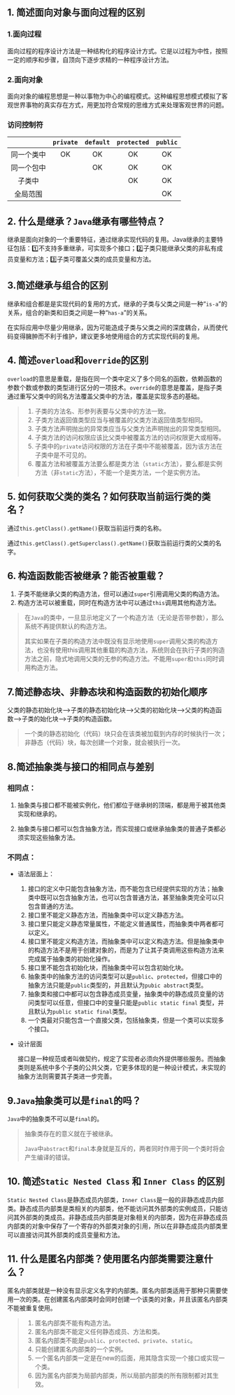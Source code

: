## 1. 简述面向对象与面向过程的区别

### 1.面向过程

面向过程的程序设计方法是一种结构化的程序设计方式。它是以过程为中性，按照一定的顺序和步骤，自顶向下逐步求精的一种程序设计方法。

### 2.面向对象

面向对象的编程思想是一种以事物为中心的编程模式。这种编程思想模式模拟了客观世界事物的真实存在方式，用更加符合常规的思维方式来处理客观世界的问题。



### 访问控制符

|            | `private` | `default` | `protected` | `public` |
| :--------: | :-------: | :-------: | :---------: | :------: |
| 同一个类中 |    OK     |    OK     |     OK      |    OK    |
| 同一个包中 |           |    OK     |     OK      |    OK    |
|   子类中   |           |           |     OK      |    OK    |
|  全局范围  |           |           |             |    OK    |



## 2. 什么是继承？`Java`继承有哪些特点？

继承是面向对象的一个重要特征，通过继承实现代码的复用。Java继承的主要特征包括：:one:不支持多重继承，可实现多个接口；:two:子类只能继承父类的非私有成员变量和方法；:three:子类可覆盖父类的成员变量和方法。



## 3.简述继承与组合的区别

继承和组合都是是实现代码的复用的方式，继承的子类与父类之间是一种“`is-a`”的关系，组合的新类和旧类之间是一种“`has-a`”的关系。

在实际应用中尽量少用继承，因为可能造成子类与父类之间的深度耦合，从而使代码变得臃肿而不利于维护，建议更多地使用组合的方式实现代码的复用。



## 4. 简述`overload`和`override`的区别

`overload`的意思是重载，是指在同一个类中定义了多个同名的函数，依赖函数的参数个数或参数的类型进行区分的一项技术。`override`的意思是覆盖，是指子类通过重写父类中的同名方法覆盖父类中的方法，覆盖是实现多态的基础。

>1. 子类的方法名、形参列表要与父类中的方法一致。
>2. 子类方法返回值类型应当与被覆盖的父类方法返回值类型相同。
>3. 子类方法声明抛出的异常类应当与父类方法声明抛出的异常类型相同。
>4. 子类方法的访问权限应该比父类中被覆盖方法的访问权限更大或相等。
>5. 子类中的`private`访问权限的方法在子类中不能被覆盖，因为该方法在子类中是不可见的。
>6. 覆盖方法和被覆盖方法要么都是类方法（`static`方法），要么都是实例方法（非`static`方法），不能一个是类方法，一个是实例方法。



## 5. 如何获取父类的类名？如何获取当前运行类的类名？

通过`this.getClass().getName()`获取当前运行类的名称。

通过`this.getClass().getSuperclass().getName()`获取当前运行类的父类的名字。



## 6. 构造函数能否被继承？能否被重载？

1. 子类不能继承父类的构造方法，但可以通过`super`引用调用父类的构造方法。
2. 构造方法可以被重载，同时在构造方法中可以通过`this`调用其他构造方法。

> 在`Java`的类中，一旦显示地定义了一个构造方法（无论是否带参数），那么系统不再提供默认的构造方法。
>
> 其实如果在子类的构造方法中既没有显示地使用`super`调用父类的构造方法，也没有使用this调用其他重载的构造方法，系统则会在执行子类的狗造方法之前，隐式地调用父类的无参的构造方法。不能用`super`和`this`同时调用构造方法。



## 7.简述静态块、非静态块和构造函数的初始化顺序

父类的静态初始化块-->子类的静态初始化块-->父类的初始化块-->父类的构造函数-->子类的始化块-->子类的构造函数。

> 一个类的静态初始化（代码）块只会在该类被加载到内存的时候执行一次；非静态（代码）块，每次创建一个对象，就会被执行一次。



## 8.简述抽象类与接口的相同点与差别

### 相同点：

1. 抽象类与接口都不能被实例化，他们都位于继承树的顶端，都是用于被其他类实现和继承的。

2. 抽象类与接口都可以包含抽象方法，而实现接口或继承抽象类的普通子类都必须实现这些抽象方法。

###  不同点：

+ 语法层面上：

  1. 接口的定义中只能包含抽象方法，而不能包含已经提供实现的方法；抽象类中既可以包含抽象方法，也可以包含普通方法，甚至抽象类完全可以只包含普通的方法。
  2. 接口里不能定义静态方法，而抽象类中可以定义静态方法。
  3. 接口里只能定义静态常量属性，不能定义普通属性，而抽象类中两者都可以定义。
  4. 接口里不能定义构造方法，而抽象类中可以定义构造方法。但是抽象类中的构造方法不是用于创建对象的，而是为了让其子类调用这些构造方法来完成属于抽象类的初始化操作。
  5. 接口里不能包含初始化块，而抽象类中可以包含初始化块。
  6. 抽象类中的抽象方法的访问类型可以是`public`、`protected`，但接口中的抽象方法只能是`public`类型的，并且默认为`pubic abstract`类型。
  7. 抽象类和接口中都可以包含静态成员变量，抽象类中的静态成员变量的访问类型可以任意，但接口中的变量只能是`public static final` 类型，并且默认为`public static final`类型。
  8. 一个类最对只能包含一个直接父类，包括抽象类，但是一个类可以实现多个接口。
  
+ 设计层面

   接口是一种规范或者叫做契约，规定了实现者必须向外提供哪些服务。而抽象类则是系统中多个子类的公共父类，它更多体现的是一种设计模式，未实现的抽象方法则需要其子类进一步完善。



## 9.`Java`抽象类可以是`final`的吗？

`Java`中的抽象类不可以是`final`的。

> 抽象类存在的意义就在于被继承。
>
> `Java`中`abstract`和`final`本身就是互斥的，两者同时作用于同一个类时将会产生编译的错误。



## 10. 简述`Static Nested Class` 和 `Inner Class` 的区别

`Static Nested Class`是静态成员内部类，`Inner Class`是一般的非静态成员内部类。静态成员内部类是类相关的内部类，他不能访问其外部类的实例成员，只能访问其外部类的类成员。非静态成员内部类是对象相关的内部类，因为在非静态成员内部类的对象中保存了一个寄存的外部类对象的引用，所以在非静态成员内部类里可以直接访问其外部类的成员变量和方法。

## 11. 什么是匿名内部类？使用匿名内部类需要注意什么？

匿名内部类就是一种没有显示定义名字的内部类。匿名内部类适用于那种只需要使用一次的类。在创建匿名内部类时会同时创建一个该类的对象，并且该匿名内部类不能被重复使用。

> 1. 匿名内部类不能有构造方法。
> 2. 匿名内部类不能定义任何静态成员、方法和类。
> 3. 匿名内部类不能是`public`、`protected`、`private`、`static`。
> 4. 只能创建匿名内部类的一个实例。
> 5. 一个匿名内部类一定是在new的后面，用其隐含实现一个接口或实现一个类。
> 6. 因为匿名内部类为局部内部类，所以局部内部类的所有限制都对其生效。



  

